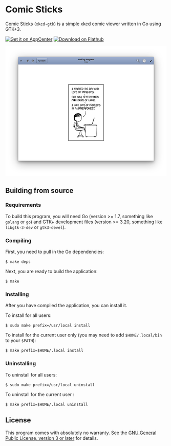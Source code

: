 # Comic Sticks

Comic Sticks (`xkcd-gtk`) is a simple xkcd comic viewer written in Go
using GTK+3.

<a href="https://appcenter.elementary.io/com.github.rkoesters.xkcd-gtk"><img height="51" alt="Get it on AppCenter" src="https://appcenter.elementary.io/badge.svg"/></a>
<a href="https://flathub.org/apps/details/com.github.rkoesters.xkcd-gtk"><img height="51" alt="Download on Flathub" src="https://flathub.org/assets/badges/flathub-badge-en.svg"/></a>

![screenshot](screenshots/screenshot-1.png)

## Building from source

### Requirements

To build this program, you will need Go (version >= 1.7, something like
`golang` or `go`) and GTK+ development files (version >= 3.20, something
like `libgtk-3-dev` or `gtk3-devel`).

### Compiling

First, you need to pull in the Go dependencies:

	$ make deps

Next, you are ready to build the application:

	$ make

### Installing

After you have compiled the application, you can install it.

To install for all users:

	$ sudo make prefix=/usr/local install

To install for the current user only (you may need to add
`$HOME/.local/bin` to your `$PATH`):

	$ make prefix=$HOME/.local install

### Uninstalling

To uninstall for all users:

	$ sudo make prefix=/usr/local uninstall

To uninstall for the current user :

	$ make prefix=$HOME/.local uninstall

## License

This program comes with absolutely no warranty. See the [GNU General
Public License, version 3 or later](LICENSE) for details.
